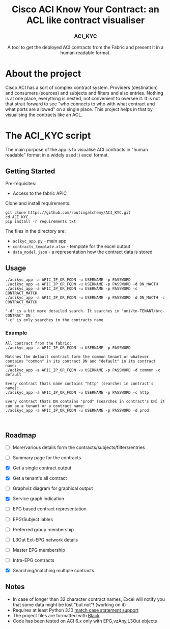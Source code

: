 <h1 align="center">Cisco ACI Know Your Contract: an ACL like contract visualiser </h1>
<h3 align="center">ACI_KYC</h3>

  <p align="center">
    A tool to get the deployed ACI contracts from the Fabric and present it in a human readable format.
  </p>
</div>

# About the project
Cisco ACI has a sort of complex contract system. Providers (destination) and consumers (sources) and subjects and filters and also entries.
Nothing is at one place, everything is nested, not convenient to oversee it.
It is not that strait forward to see "who connects to who with what contract and what ports are allowed" on a single place.
This project helps in that by visualising the contracts like an ACL.

# The ACI_KYC script
The main purpose of the app is to visualise ACI contracts in "human readable" format in a widely used :) excel format.

## Getting Started
Pre-requisites:
- Access to the fabric APIC 

Clone and install requirements.
```
git clone https://github.com/routingalchemy/ACI_KYC.git
cd ACI_KYC
pip install -r requirements.txt 
```

The files in the directory are:
 - `acikyc_app.py` - main app
 - `contracts_template.xlsx` - template for the excel output
 - `data_model.json` - a representation how the contract data is stored

 
## Usage
```
./acikyc_app -a APIC_IP_OR_FQDN -u USERNAME -p PASSWORD 
./acikyc_app -a APIC_IP_OR_FQDN -u USERNAME -p PASSWORD -d DN_MACTH 
./acikyc_app -a APIC_IP_OR_FQDN -u USERNAME -p PASSWORD -c CONTRACT_MATCH
./acikyc_app -a APIC_IP_OR_FQDN -u USERNAME -p PASSWORD -d DN_MACTH -c CONTRACT_MATCH

"-d" is a bit more detailed search. It searches in "uni/tn-TENANT/brc-CONTRAC" DN .
"-c" is only searches in the contracts name 

```

### Example

```
All contract from the fabric:
./acikyc_app -a APIC_IP_OR_FQDN -u USERNAME -p PASSWORD 

Matches the default contract form the common tenant or whatever contains "common" in its contract DN and "default" in its contract name:
./acikyc_app -a APIC_IP_OR_FQDN -u USERNAME -p PASSWORD -d common -c default

Every contract thats name contains "http" (searches in contract's name):
./acikyc_app -a APIC_IP_OR_FQDN -u USERNAME -p PASSWORD -c http

Every contract thats DN contains "prod" (searches in contract's DN) it can be a tenant or a contract name:
./acikyc_app -a APIC_IP_OR_FQDN -u USERNAME -p PASSWORD -d prod



```
 ## Roadmap
  
  - [ ] More/various details form the contracts/subjects/filters/entries
  - [ ] Summary page for the contracts
  - [X] Get a single contract output 
  - [X] Get a tenant's all contract
  - [ ] Graphviz diagram for graphical output
  - [X] Service graph indication
  - [ ] EPG based contract representation
  - [ ] EPG/Subject lables
  - [ ] Preferred group membership
  - [ ] L3Out Ext-EPG network details
  - [ ] Master EPG membership
  - [ ] Intra-EPG contracts
  - [X] Searching/matching multiple contracts 
 
 
 ## Notes
  
  - In case of longer than 32 character contract names, Excel will notify you that some data might be lost "but not"! (working on it) 
  - Requires at least Python 3.10 [match case statement support](https://docs.python.org/3.10/tutorial/controlflow.html#match-statements)
  - The project files are formatted with [Black](https://github.com/psf/black)
  - Code has been tested on ACI 6.x only with EPG,vzAny,L3Out objects
 